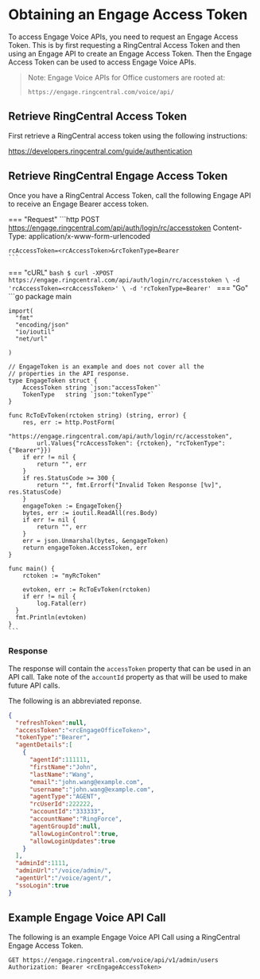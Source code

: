 # Obtaining an Engage Access Token

To access Engage Voice APIs, you need to request an Engage Access Token. This is by first requesting a RingCentral Access Token and then using an Engage API to create an Engage Access Token. Then the Engage Access Token can be used to access Engage Voice APIs.

> Note: Engage Voice APIs for Office customers are rooted at:
> 
> `https://engage.ringcentral.com/voice/api/`

## Retrieve RingCentral Access Token

First retrieve a RingCentral access token using the following instructions:

https://developers.ringcentral.com/guide/authentication

## Retrieve RingCentral Engage Access Token

Once you have a RingCentral Access Token, call the following Engage API to receive an Engage Bearer access token.

=== "Request"
    ```http
    POST https://engage.ringcentral.com/api/auth/login/rc/accesstoken
    Content-Type: application/x-www-form-urlencoded

    rcAccessToken=<rcAccessToken>&rcTokenType=Bearer
    ```
=== "cURL"
    ```bash
    $ curl -XPOST https://engage.ringcentral.com/api/auth/login/rc/accesstoken \
        -d 'rcAccessToken=<rcAccessToken>' \
        -d 'rcTokenType=Bearer'
    ```
=== "Go"
    ```go
    package main

    import(
      "fmt"
      "encoding/json"
      "io/ioutil"
      "net/url"

    )

    // EngageToken is an example and does not cover all the
    // properties in the API response.
    type EngageToken struct {
    	AccessToken string `json:"accessToken"`
    	TokenType   string `json:"tokenType"`
    }

    func RcToEvToken(rctoken string) (string, error) {
    	res, err := http.PostForm(
    		"https://engage.ringcentral.com/api/auth/login/rc/accesstoken",
    		url.Values{"rcAccessToken": {rctoken}, "rcTokenType": {"Bearer"}})
    	if err != nil {
    		return "", err
    	}
    	if res.StatusCode >= 300 {
    		return "", fmt.Errorf("Invalid Token Response [%v]", res.StatusCode)
    	}
    	engageToken := EngageToken{}
    	bytes, err := ioutil.ReadAll(res.Body)
    	if err != nil {
    		return "", err
    	}
    	err = json.Unmarshal(bytes, &engageToken)
    	return engageToken.AccessToken, err
    }

    func main() {
    	rctoken := "myRcToken"

    	evtoken, err := RcToEvToken(rctoken)
    	if err != nil {
    		log.Fatal(err)
      }
      fmt.Println(evtoken)
    }
    ```

### Response

The response will contain the `accessToken` property that can be used in an API call. Take note of the `accountId` property as that will be used to make future API calls.

The following is an abbreviated reponse.

```json
{
  "refreshToken":null,
  "accessToken":"<rcEngageOfficeToken>",
  "tokenType":"Bearer",
  "agentDetails":[
    {
      "agentId":111111,
      "firstName":"John",
      "lastName":"Wang",
      "email":"john.wang@example.com",
      "username":"john.wang@example.com",
      "agentType":"AGENT",
      "rcUserId":222222,
      "accountId":"333333",
      "accountName":"RingForce",
      "agentGroupId":null,
      "allowLoginControl":true,
      "allowLoginUpdates":true
    }
  ],
  "adminId":1111,
  "adminUrl":"/voice/admin/",
  "agentUrl":"/voice/agent/",
  "ssoLogin":true
}
```

## Example Engage Voice API Call

The following is an example Engage Voice API Call using a RingCentral Engage Access Token.

```http
GET https://engage.ringcentral.com/voice/api/v1/admin/users
Authorization: Bearer <rcEngageAccessToken>
```